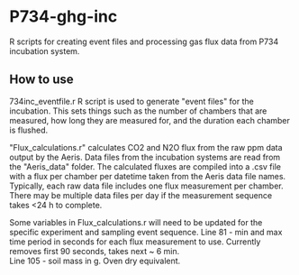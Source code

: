 # P734-ghg-inc
R scripts for creating event files and processing gas flux data from P734 incubation system. 

## How to use
734inc_eventfile.r R script is used to generate "event files" for the incubation. This sets things such as the number of chambers that are measured, how long they are measured for, and the duration each chamber is flushed. 

"Flux_calculations.r" calculates CO2 and N2O flux from the raw ppm data output by the Aeris. Data files from the incubation systems are read from the "Aeris_data" folder. The calculated fluxes are compiled into a .csv file with a flux per chamber per datetime taken from the Aeris data file names. Typically, each raw data file includes one flux measurement per chamber. There may be multiple data files per day if the measurement sequence takes <24 h to complete.

Some variables in Flux_calculations.r will need to be updated for the specific experiment and sampling event sequence. 
Line 81 - min and max time period in seconds for each flux measurement to use. Currently removes first 90 seconds, takes next ~ 6 min.  
Line 105 - soil mass in g. Oven dry equivalent. 
